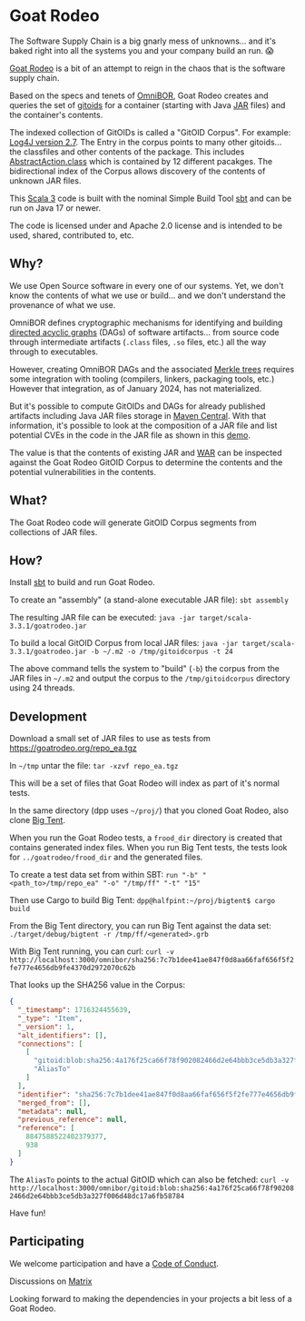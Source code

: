 # Goat Rodeo

The Software Supply Chain is a big gnarly mess of unknowns... and it's
baked right into all the systems you and your company build an run. 😱

[Goat Rodeo](https://www.urbandictionary.com/define.php?term=Goat%20%20Rodeo)
is a bit of an attempt to reign in the chaos that is the software supply chain.

Based on the specs and tenets of [OmniBOR](https://omnibor.io), Goat Rodeo
creates and queries the set of [gitoids](https://www.iana.org/assignments/uri-schemes/prov/gitoid)
for a container (starting with Java [JAR](https://docs.oracle.com/javase/tutorial/deployment/jar/basicsindex.html) files)
and the container's contents.

The indexed collection of GitOIDs is called a "GitOID Corpus". For example: [Log4J version 2.7](https://goatrodeo.org/omnibor/gitoid:blob:sha256:f14a09c612371efe86ff8068e9bf98440c0d59f80e09df1753303fe6b25dd994).
The Entry in the corpus points to many other gitoids... the classfiles and other contents of the package. This
includes [AbstractAction.class](https://goatrodeo.org/omnibor/gitoid:blob:sha256:76375cae82efa98bc0607b8a59b05e3ae05093a834fef2cede707a6537d78857)
which is contained by 12 different pacakges. The bidirectional index of the Corpus allows
discovery of the contents of unknown JAR files.

This [Scala 3](https://docs.scala-lang.org/tour/tour-of-scala.html) code is built with the nominal Simple Build Tool [sbt](https://www.scala-sbt.org/)
and can be run on Java 17 or newer.

The code is licensed under and Apache 2.0 license and is intended to be used, shared, contributed to, etc.

## Why?

We use Open Source software in every one of our systems. Yet, we don't know
the contents of what we use or build... and we don't understand the provenance of what
we use.

OmniBOR defines cryptographic mechanisms for identifying and building [directed acyclic graphs](https://en.wikipedia.org/wiki/Directed_acyclic_graph) (DAGs)
of software artifacts... from source code through intermediate artifacts (`.class` files, `.so` files, etc.) all the way through to
executables.

However, creating OmniBOR DAGs and the associated [Merkle trees](https://en.wikipedia.org/wiki/Merkle_tree) requires some integration
with tooling (compilers, linkers, packaging tools, etc.) However that integration, as of January 2024, has not materialized.

But it's possible to compute GitOIDs and DAGs for already published artifacts including Java JAR files storage in 
[Maven Central](https://maven.apache.org/repository/index.html). With that information, it's possible
to look at the composition of a JAR file and list potential CVEs in the code in the JAR file as
shown in this [demo](https://www.youtube.com/watch?t=201&v=RDFeJwK088U&feature=youtu.be).

The value is that the contents of existing JAR and [WAR](https://en.wikipedia.org/wiki/WAR_(file_format)) can be
inspected against the Goat Rodeo GitOID Corpus to determine the contents and the potential vulnerabilities in the contents.

## What?

The Goat Rodeo code will generate GitOID Corpus segments from collections of JAR files.

## How?

Install [sbt](https://www.scala-sbt.org/) to build and run Goat Rodeo.

To create an "assembly" (a stand-alone executable JAR file): `sbt assembly`

The resulting JAR file can be executed: `java -jar target/scala-3.3.1/goatrodeo.jar`

To build a local GitOID Corpus from local JAR files: `java -jar target/scala-3.3.1/goatrodeo.jar -b ~/.m2 -o /tmp/gitoidcorpus -t 24`

The above command tells the system to "build" (`-b`) the corpus from the JAR files in `~/.m2` and output the corpus
to the `/tmp/gitoidcorpus` directory using 24 threads. 

## Development

Download a small set of JAR files to use as tests from https://goatrodeo.org/repo_ea.tgz

In `~/tmp` untar the file: `tar -xzvf repo_ea.tgz`

This will be a set of files that Goat Rodeo will index as part of it's normal tests.

In the same directory (dpp uses `~/proj/`) that you cloned Goat Rodeo, also clone
[Big Tent](https://gitlab.com/spicelabs1/bigtent).

When you run the Goat Rodeo tests, a `frood_dir` directory is created that contains
generated index files. When you run Big Tent tests, the tests look for `../goatrodeo/frood_dir`
and the generated files.

To create a test data set from within SBT: `run "-b" "<path_to>/tmp/repo_ea" "-o" "/tmp/ff" "-t" "15"`

Then use Cargo to build Big Tent: `dpp@halfpint:~/proj/bigtent$ cargo build`

From the Big Tent directory, you can run Big Tent against the data set: `./target/debug/bigtent -r /tmp/ff/<generated>.grb`

With Big Tent running, you can curl: `curl -v http://localhost:3000/omnibor/sha256:7c7b1dee41ae847f0d8aa66faf656f5f2fe777e4656db9fe4370d2972070c62b
`

That looks up the SHA256 value in the Corpus:

```json
{
  "_timestamp": 1716324455639,
  "_type": "Item",
  "_version": 1,
  "alt_identifiers": [],
  "connections": [
    [
      "gitoid:blob:sha256:4a176f25ca66f78f902082466d2e64bbb3ce5db3a327f006d48dc17a6fb58784",
      "AliasTo"
    ]
  ],
  "identifier": "sha256:7c7b1dee41ae847f0d8aa66faf656f5f2fe777e4656db9fe4370d2972070c62b",
  "merged_from": [],
  "metadata": null,
  "previous_reference": null,
  "reference": [
    8847588522402379377,
    938
  ]
}
```

The `AliasTo` points to the actual GitOID which can also be fetched: `curl -v http://localhost:3000/omnibor/gitoid:blob:sha256:4a176f25ca66f78f902082466d2e64bbb3ce5db3a327f006d48dc17a6fb58784`

Have fun!


## Participating

We welcome participation and have a [Code of Conduct](code_of_conduct.md).

Discussions on [Matrix](https://matrix.to/#/#spice-labs:matrix.org)

Looking forward to making the dependencies in your projects a bit less of a Goat Rodeo.
